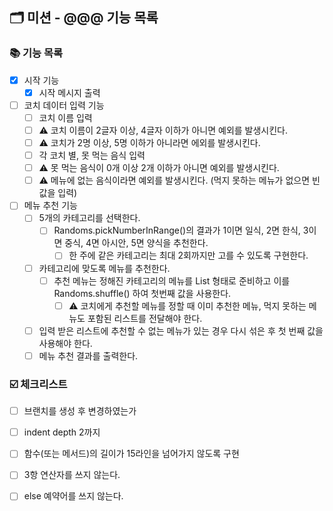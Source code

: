 ## 🗂 미션 - @@@ 기능 목록

###  📚 기능 목록

- [X] 시작 기능
  + [X] 시작 메시지 출력 
- [ ] 코치 데이터 입력 기능
  + [ ] 코치 이름 입력
   * [ ] ⚠️ 코치 이름이 2글자 이상, 4글자 이하가 아니면 예외를 발생시킨다.
   * [ ] ⚠️ 코치가 2명 이상, 5명 이하가 아니라면 에외를 발생시킨다.
  + [ ] 각 코치 별, 못 먹는 음식 입력
   * [ ] ⚠️ 못 먹는 음식이 0개 이상 2개 이하가 아니면 예외를 발생시킨다.
   * [ ] ⚠️ 메뉴에 없는 음식이라면 예외를 발생시킨다. (먹지 못하는 메뉴가 없으면 빈 값을 입력)
- [ ] 메뉴 추천 기능
  + [ ] 5개의 카테고리를 선택한다.
    + [ ] Randoms.pickNumberInRange()의 결과가 1이면 일식, 2면 한식, 3이면 중식, 4면 아시안, 5면 양식을 추천한다.
      * [ ] 한 주에 같은 카테고리는 최대 2회까지만 고를 수 있도록 구현한다.
  + [ ] 카테고리에 맞도록 메뉴를 추천한다.
    + [ ] 추천 메뉴는 정해진 카테고리의 메뉴를 List<String> 형태로 준비하고 이를 Randoms.shuffle() 하여 첫번째 값을 사용한다.
      * [ ] ⚠️ 코치에게 추천할 메뉴를 정할 때 이미 추천한 메뉴, 먹지 못하는 메뉴도 포함된 리스트를 전달해야 한다.
  + [ ] 입력 받은 리스트에 추천할 수 없는 메뉴가 있는 경우 다시 섞은 후 첫 번째 값을 사용해야 한다.
  + [ ] 메뉴 추천 결과를 출력한다.

<!--
기능 목록
- [ ] : 기능명
  + [ ] : 구현할 기능
	* [ ] : 세부 기능
	* [ ] ⚠️ : 예외 처리 기능
-->


###  ☑️ 체크리스트

- [ ] 브랜치를 생성 후 변경하였는가
- [ ] indent depth 2까지
- [ ] 함수(또는 메서드)의 길이가 15라인을 넘어가지 않도록 구현
- [ ] 3항 연산자를 쓰지 않는다.
- [ ] else 예약어를 쓰지 않는다.



